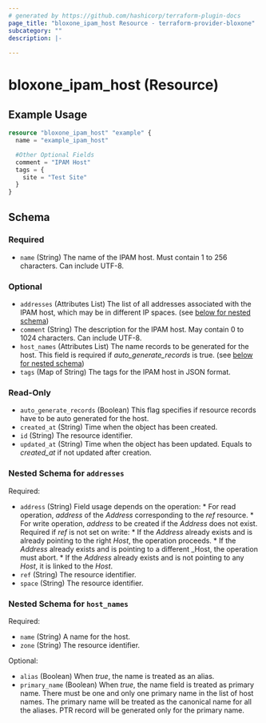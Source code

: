 ```yaml
---
# generated by https://github.com/hashicorp/terraform-plugin-docs
page_title: "bloxone_ipam_host Resource - terraform-provider-bloxone"
subcategory: ""
description: |-
  
---
```


# bloxone_ipam_host (Resource)



## Example Usage

```terraform
resource "bloxone_ipam_host" "example" {
  name = "example_ipam_host"

  #Other Optional Fields
  comment = "IPAM Host"
  tags = {
    site = "Test Site"
  }
}
```

<!-- schema generated by tfplugindocs -->
## Schema

### Required

- `name` (String) The name of the IPAM host. Must contain 1 to 256 characters. Can include UTF-8.

### Optional

- `addresses` (Attributes List) The list of all addresses associated with the IPAM host, which may be in different IP spaces. (see [below for nested schema](#nestedatt--addresses))
- `comment` (String) The description for the IPAM host. May contain 0 to 1024 characters. Can include UTF-8.
- `host_names` (Attributes List) The name records to be generated for the host.  This field is required if _auto_generate_records_ is true. (see [below for nested schema](#nestedatt--host_names))
- `tags` (Map of String) The tags for the IPAM host in JSON format.

### Read-Only

- `auto_generate_records` (Boolean) This flag specifies if resource records have to be auto generated for the host.
- `created_at` (String) Time when the object has been created.
- `id` (String) The resource identifier.
- `updated_at` (String) Time when the object has been updated. Equals to _created_at_ if not updated after creation.

<a id="nestedatt--addresses"></a>
### Nested Schema for `addresses`

Required:

- `address` (String) Field usage depends on the operation:  * For read operation, _address_ of the _Address_ corresponding to the _ref_ resource.  * For write operation, _address_ to be created if the _Address_ does not exist. Required if _ref_ is not set on write:     * If the _Address_ already exists and is already pointing to the right _Host_, the operation proceeds.     * If the _Address_ already exists and is pointing to a different _Host, the operation must abort.     * If the _Address_ already exists and is not pointing to any _Host_, it is linked to the _Host_.
- `ref` (String) The resource identifier.
- `space` (String) The resource identifier.


<a id="nestedatt--host_names"></a>
### Nested Schema for `host_names`

Required:

- `name` (String) A name for the host.
- `zone` (String) The resource identifier.

Optional:

- `alias` (Boolean) When _true_, the name is treated as an alias.
- `primary_name` (Boolean) When _true_, the name field is treated as primary name. There must be one and only one primary name in the list of host names. The primary name will be treated as the canonical name for all the aliases. PTR record will be generated only for the primary name.
